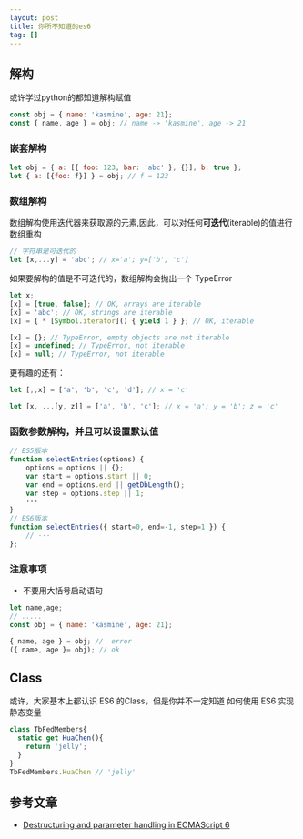 ```yaml
---
layout: post
title: 你所不知道的es6
tag: []
---
```


## 解构

或许学过python的都知道解构赋值

```javascript
const obj = { name: 'kasmine', age: 21};
const { name, age } = obj; // name -> 'kasmine', age -> 21
```

### 嵌套解构

```javascript
let obj = { a: [{ foo: 123, bar: 'abc' }, {}], b: true };
let { a: [{foo: f}] } = obj; // f = 123
```

### 数组解构

数组解构使用迭代器来获取源的元素,因此，可以对任何**可迭代**(iterable)的值进行数组重构

```javascript
// 字符串是可迭代的 
let [x,...y] = 'abc'; // x='a'; y=['b', 'c']
```

如果要解构的值是不可迭代的，数组解构会抛出一个 TypeError

```javascript
let x;
[x] = [true, false]; // OK, arrays are iterable
[x] = 'abc'; // OK, strings are iterable
[x] = { * [Symbol.iterator]() { yield 1 } }; // OK, iterable

[x] = {}; // TypeError, empty objects are not iterable
[x] = undefined; // TypeError, not iterable
[x] = null; // TypeError, not iterable
```

更有趣的还有：

```javascript
let [,,x] = ['a', 'b', 'c', 'd']; // x = 'c'

let [x, ...[y, z]] = ['a', 'b', 'c']; // x = 'a'; y = 'b'; z = 'c'
```

### 函数参数解构，并且可以设置默认值

```javascript
// ES5版本
function selectEntries(options) {
    options = options || {};
    var start = options.start || 0;
    var end = options.end || getDbLength();
    var step = options.step || 1;
    ···
}
// ES6版本
function selectEntries({ start=0, end=-1, step=1 }) {
    // ···
};
```



### 注意事项

- 不要用大括号启动语句   

```javascript
let name,age;
// .....
const obj = { name: 'kasmine', age: 21};

{ name, age } = obj; //  error
({ name, age }= obj); // ok
```


## Class

或许，大家基本上都认识 ES6 的Class，但是你并不一定知道 如何使用 ES6 实现静态变量

```javascript
class TbFedMembers{
  static get HuaChen(){
    return 'jelly';
  }
}
TbFedMembers.HuaChen // 'jelly'
```




## 参考文章

- [Destructuring and parameter handling in ECMAScript 6](http://2ality.com/2015/01/es6-destructuring.html)